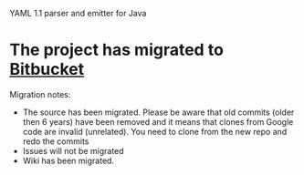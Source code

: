 YAML 1.1 parser and emitter for Java
# The project has migrated to [Bitbucket](https://bitbucket.org/asomov/snakeyaml) #
Migration notes:
  * The source has been migrated. Please be aware that old commits (older then 6 years) have been removed and it means that clones from Google code are invalid (unrelated). You need to clone from the new repo and redo the commits
  * Issues will not be migrated
  * Wiki has been migrated.










